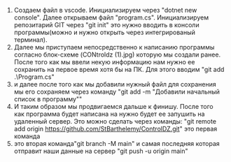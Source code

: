 1. Cоздаем файл в vscode. Инициализируем через "dotnet new console". Далее открываем файл "program.cs". Инициализируем репозитарий GIT через "git init" это нужно вводить в консоли программы(можно и нужно открыть через интегрированый терминал).
2. Далее мы приступаем непосредственно к написанию программы согласно блок-схеме (CONtroldz (1).jpg) которую мы создали ранее. После того как мы ввели некую информацию нам нужно ее сохранить на первое время хотя бы на ПК. Для этого вводим "git add .\Program.cs"
3. и далее после того как мы добавили нужный файл для сохранения мы его сохраняем через команду "git add -m "Добавили  начальный список в программу""
4. И таким образом мы продвигаемся дальше к финишу. После того как программа будет написана на нужно будет ее запушить на удаленный сервер. Это можно сделать через команды: "git remote add origin https://github.com/StBarthelemy/ControlDZ.git" это первая команда
5. это вторая команда"git branch -M main" и самая последняя которая отправит наши данные на сервер "git push -u origin main"
